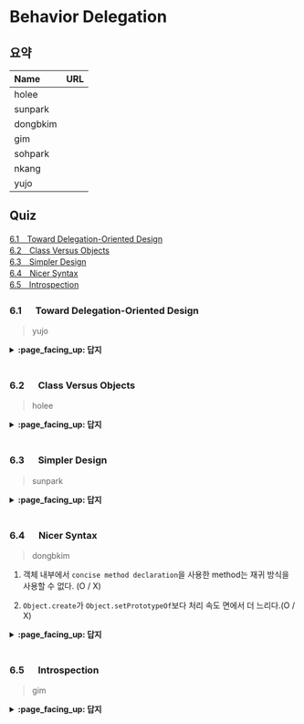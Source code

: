 # Behavior Delegation

## 요약
| Name | URL |
|:---|:---|
| holee |  |
| sunpark |  |
| dongbkim |  |
| gim |  |
| sohpark |  |
| nkang |  |
| yujo |  |

## Quiz

[6.1　Toward Delegation-Oriented Design](#61---Toward-Delegation-Oriented-Design)<br>
[6.2　Class Versus Objects](#62---Class-Versus-Objects)<br>
[6.3　Simpler Design](#63---Simpler-Design)<br>
[6.4　Nicer Syntax](#64---Nicer-Syntax)<br>
[6.5　Introspection](#65---Introspection)<br>

### 6.1 　  Toward Delegation-Oriented Design

> yujo

<details>
<summary> <b> :page_facing_up: 답지 </b>  </summary>
<div markdown="1">



</div>
</details>
<br>


### 6.2 　  Class Versus Objects

> holee

<details>
<summary> <b> :page_facing_up: 답지 </b>  </summary>
<div markdown="1">



</div>
</details>
<br>

### 6.3 　  Simpler Design

> sunpark

<details>
<summary> <b> :page_facing_up: 답지 </b>  </summary>
<div markdown="1">



</div>
</details>
<br>

### 6.4 　  Nicer Syntax

> dongbkim

1. 객체 내부에서 `concise method declaration`을 사용한 method는 재귀 방식을 사용할 수 없다. (O / X)     

2. `Object.create`가 `Object.setPrototypeOf`보다 처리 속도 면에서 더 느리다.(O / X)    

<details>
<summary> <b> :page_facing_up: 답지 </b>  </summary>
<div markdown="1">

1. 객체 내부에서 `concise method declaration`을 사용한 method는 recursion 방식을 사용할 수 없다. (O / **X**)


	사용할 수는 있지만 자신을 호출하는 형태로는 불가능하다.     



2. `Object.create`가 `Object.setPrototypeOf`보다 처리 속도 면에서 더 느리다.(O / **X**)    
X
- MDN Object.setPrototypeof()    
> Warning: Changing the [[Prototype]] of an object is, by the nature of how modern JavaScript engines optimize property accesses, a very slow operation, in every browser and JavaScript engine. (...) Instead, create a new object with the desired [[Prototype]] using Object.create().


```
//벤치마크 테스트 결과
node 8.9.1 results:

Iteration(s):            100000000
==================================
Object.create:           46.56
Object.setPrototypeOf:   353.4

Chrome 59.0.3071.104 results:

Iteration(s):            100000000
==================================
Object.create:           46.36
Object.setPrototypeOf:   326.56
```
[출처](https://gist.github.com/calebmer/c74e2a7941044e5f28b8)


</div>
</details>
<br>

### 6.5 　  Introspection

> gim

<details>
<summary> <b> :page_facing_up: 답지 </b>  </summary>
<div markdown="1">



</div>
</details>
<br>
